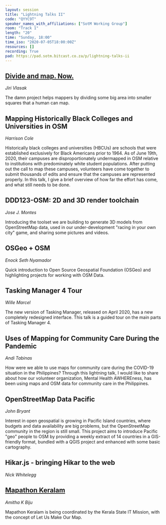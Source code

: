 ```yaml
---
layout: session
title: "Lightning Talks II"
code: "QYYC9T"
speaker_names_with_affiliations: ["SotM Working Group"]
room: "Track 1"
length: "20"
time: "Sunday, 18:00"
time_iso: "2020-07-05T18:00:00Z"
resources: []
recording: True
pad: https://pad.sotm.bitcast.co.za/p/lightning-talks-ii
---
```

## [Divide and map. Now.](https://wiki.openstreetmap.org/wiki/Divide_and_map._Now.)
*Jiri Vlasak*

The damn project helps mappers by dividing some big area into smaller squares that a human can map.

## Mapping Historically Black Colleges and Universities in OSM
*Harrison Cole*

Historically black colleges and universities (HBCUs) are schools that were established exclusively for Black Americans prior to 1964. As of June 19th, 2020, their campuses are disproportionately undermapped in OSM relative to institutions with predominately white student populations. After putting out the call to map these campuses, volunteers have come together to submit thousands of edits and ensure that the campuses are represented properly. In this talk, I give a brief overview of how far the effort has come, and what still needs to be done.

## DDD123-OSM: 2D and 3D render toolchain 
*Jose J. Montes*

Introducing the toolset we are building to generate 3D models from OpenStreetMap data, used in our under-development &#34;racing in your own city&#34; game, and sharing some pictures and videos.

## OSGeo + OSM
*Enock Seth Nyamador*

Quick introduction to Open Source Geospatial Foundation (OSGeo) and highlighting projects for working with OSM Data.

## Tasking Manager 4 Tour
*Wille Marcel*

The new version of Tasking Manager, released on April 2020, has a new completely redesigned interface. This talk is a guided tour on the main parts of Tasking Manager 4.

## Uses of Mapping for Community Care During the Pandemic
*Andi Tabinas*

How were we able to use maps for community care during the COVID-19 situation in the Philippines? Through this lightning talk, I would like to share about how our volunteer organization, Mental Health AWHEREness, has been using maps and OSM data for community care in the Philippines.

## OpenStreetMap Data Pacific
*John Bryant*

Interest in open geospatial is growing in Pacific Island countries, where budgets and data availability are big problems, but the OpenStreetMap community in the region is still small. This project aims to introduce Pacific &#34;geo&#34; people to OSM by providing a weekly extract of 14 countries in a GIS-friendly format, bundled with a QGIS project and enhanced with some basic cartography.

## Hikar.js - bringing Hikar to the web
*Nick Whitelegg*

## [Mapathon Keralam](https://wiki.openstreetmap.org/wiki/Kerala_State_IT_Mission)
*Amitha K Biju*

Mapathon Keralam is being coordinated by the Kerala State IT Mission, with the concept of Let Us Make Our Map.
